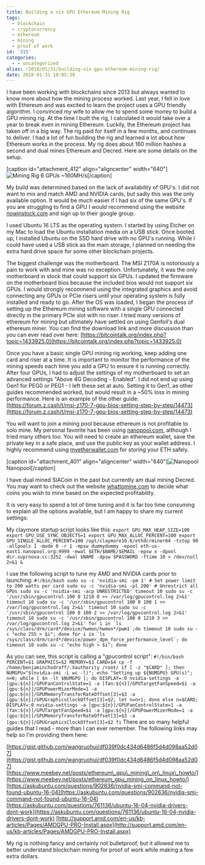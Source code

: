 ```yaml
---
title: Building a six GPU Ethereum Mining Rig
tags:
  - blockchain
  - cryptocurrency
  - ethereum
  - mining
  - proof of work
id: '315'
categories:
  - - uncategorized
alias: /2018/01/31/building-six-gpu-ethereum-mining-rig/
date: 2018-01-31 18:05:39
---
```


I have been working with blockchains since 2013 but always wanted to know more about how the mining process worked. Last year, I fell in love with Ethereum and was excited to learn the project uses a GPU friendly algorithm. I convinced my wife to allow me to spend some money to build a GPU mining rig. At the time I built the rig, I calculated it would take over a year to break even in mining Ethereum. Luckily, the Ethereum project has taken off in a big way. The rig paid for itself in a few months, and continues to deliver. I had a lot of fun building the rig and learned a lot about how Ethereum works in the process. My rig does about 160 million hashes a second and dual mines Ethereum and Decred. Here are some details on the setup.
<!-- more -->
\[caption id="attachment\_412" align="aligncenter" width="640"\]![Mining Rig](https://benchodroff.com/wp-content/uploads/2018/01/miningrig-1024x768.jpg) 6 GPUs ~160MH/s\[/caption\]

My build was determined based on the lack of availability of GPU's. I did not want to mix and match AMD and NVIDIA cards, but sadly this was the only available option. It would be much easier if I had six of the same GPU's. If you are struggling to find a GPU I would recommend using the website [nowinstock.com](http://nowinstock.com) and sign up to their google group.

I used Ubuntu 16 LTS as the operating system. I started by using Etcher on my Mac to load the Ubuntu installation media on a USB stick. Once booted up, I installed Ubuntu on the SSD hard drive with no GPU's running. While I could have used a USB stick as the main storage, I planned on needing the extra hard drive space for some other blockchain projects.

The biggest challenge was the motherboard. The MSI Z170A is notoriously a pain to work with and mine was no exception. Unfortunately, it was the only motherboard in stock that could support six GPUs. I updated the firmware on the motherboard bios because the included bios would not support six GPUs. I would strongly recommend using the integrated graphics and avoid connecting any GPUs or PCIe risers until your operating system is fully installed and ready to go. After the OS was loaded, I began the process of setting up the Ethereum mining software with a single GPU connected directly in the primary PCIe slot with no riser. I tried many versions of ethereum for mining but ultimately have settled on using Genfoil's dual ethereum miner. You can find the download link and more discussion than you can ever read over here: [https://bitcointalk.org/index.php?topic=1433925.0](https://bitcointalk.org/index.php?topic=1433925.0)

Once you have a basic single GPU mining rig working, keep adding one card and riser at a time. It is important to monitor the performance of the mining speeds each time you add a GPU to ensure it is running correctly. After four GPUs, I had to adjust the settings of my motherboard to set an advanced settings "Above 4G Decoding - Enabled". I did not end up using Gen1 for PEG0 or PEG1 - I left these set at auto. Setting it to Gen1, as other guides recommended worked, but would result in a ~50% loss in mining performance. Here is an example of the other guide: [https://forum.z.cash/t/msi-z170-7-gpu-bios-setting-step-by-step/14473](https://forum.z.cash/t/msi-z170-7-gpu-bios-setting-step-by-step/14473)

You will want to join a mining pool because ethereum is not profitable to solo mine. My personal favorite has been using [nanopool.com](http://nanopool.com), although I tried many others too. You will need to create an ethereum wallet, save the private key in a safe place, and use the public key as your wallet address. I highly recommend using [myetherwallet.com](http://myetherwallet.com) for storing your ETH safely.

\[caption id="attachment\_401" align="aligncenter" width="640"\]![Nanopool](https://benchodroff.com/wp-content/uploads/2018/01/nanopool-1024x728.png) Nanopool\[/caption\]

I have dual mined SIACoin in the past but currently am dual mining Decred. You may want to check out the website [whattomine.com](http://whattomine.com) to decide what coins you wish to mine based on the expected profitability.

It is very easy to spend a lot of time tuning and it is far too time consuming to explain all the options available, but I am happy to share my current settings:

My claymore startup script looks like this: `export GPU_MAX_HEAP_SIZE=100 export GPU_USE_SYNC_OBJECTS=1 export GPU_MAX_ALLOC_PERCENT=100 export GPU_SINGLE_ALLOC_PERCENT=100 /opt/claymore10.6/ethdcrminer64 -tstop 90 -allpools 1 -mode 0 -r 1 -mpsw dummydummy -epool eth-us-east1.nanopool.org:9999 -ewal $ETH/$NAME/$EMAIL -epsw x -dpool dcr.suprnova.cc:3252 -dwal $NAME -dpsw $PASSWORD -ftime 10 > /dev/null 2>&1 &`

I use the following script to tune my AMD and NVIDIA cards prior to launching: ``#!/bin/bash sudo su -c 'nvidia-smi -pm 1' # Set power limit to 200 watts per card sudo su -c 'nvidia-smi -pl 200' # Unrestrict all GPUs sudo su -c 'nvidia-smi -acp UNRESTRICTED' timeout 10 sudo su -c '/usr/sbin/gpucontrol 100 0 1210 0 >> /var/log/gpucontrol.log 2>&1' timeout 10 sudo su -c '/usr/sbin/gpucontrol 100 0 100 1 >> /var/log/gpucontrol.log 2>&1' timeout 10 sudo su -c '/usr/sbin/gpucontrol 100 0 100 2 >> /var/log/gpucontrol.log 2>&1' timeout 10 sudo su -c '/usr/sbin/gpucontrol 100 0 1210 3 >> /var/log/gpucontrol.log 2>&1' for i in `ls /sys/class/drm/card*/device/hwmon/hwmon*/pwm1`;do timeout 10 sudo su -c "echo 255 > $i"; done for i in `ls /sys/class/drm/card*/device/power_dpm_force_performance_level`; do timeout 10 sudo su -c "echo high > $i"; done``

As you can see, this script is calling a "gpucontrol script": `#!/bin/bash PERCENT=$1 GRAPHICS=$2 MEMORY=$3 CARD=$4 cp -f /home/benjaminchodroff/.Xauthority /root/ if [ -z "$CARD" ]; then NUMGPU="$(nvidia-smi -L wc -l)"; echo "Setting up ${NUMGPU} GPU(s)"; n=0; while [ $n -lt $NUMGPU ]; do DISPLAY=:0 nvidia-settings -a [gpu:${n}]/GPUFanControlState=1 -a [fan:${n}]/GPUTargetFanSpeed=$1 -a [gpu:${n}]/GPUPowerMizerMode=1 -a [gpu:${n}]/GPUMemoryTransferRateOffset[3]=$3 -a [gpu:${n}]/GPUGraphicsClockOffset[3]=$2; let n=n+1; done else n=$CARD; DISPLAY=:0 nvidia-settings -a [gpu:${n}]/GPUFanControlState=1 -a [fan:${n}]/GPUTargetFanSpeed=$1 -a [gpu:${n}]/GPUPowerMizerMode=1 -a [gpu:${n}]/GPUMemoryTransferRateOffset[3]=$3 -a [gpu:${n}]/GPUGraphicsClockOffset[3]=$2 fi` There are so many helpful guides that I read - more than I can ever remember. The following links may help so I'm providing them here:

[https://gist.github.com/wangruohui/df039f0dc434d6486f5d4d098aa52d07](https://gist.github.com/wangruohui/df039f0dc434d6486f5d4d098aa52d07) [https://www.meebey.net/posts/ethereum\_gpu\_mining\_on\_linux\_howto/](https://www.meebey.net/posts/ethereum_gpu_mining_on_linux_howto/) [https://askubuntu.com/questions/902636/nvidia-smi-command-not-found-ubuntu-16-04](https://askubuntu.com/questions/902636/nvidia-smi-command-not-found-ubuntu-16-04) [https://askubuntu.com/questions/761136/ubuntu-16-04-nvidia-drivers-dont-work](https://askubuntu.com/questions/761136/ubuntu-16-04-nvidia-drivers-dont-work) [http://support.amd.com/en-us/kb-articles/Pages/AMDGPU-PRO-Install.aspx](http://support.amd.com/en-us/kb-articles/Pages/AMDGPU-PRO-Install.aspx)

My rig is nothing fancy and certainly not bulletproof, but it allowed me to better understand blockchain mining for proof of work while making a few extra dollars.